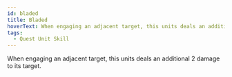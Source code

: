 ```yaml
---
id: bladed
title: Bladed
hoverText: When engaging an adjacent target, this units deals an additional 2 damage to its target.
tags:
  - Quest Unit Skill
---
```


When engaging an adjacent target, this units deals an additional 2 damage to its target.